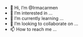 - 👋 Hi, I’m @Irmacarmen
- 👀 I’m interested in ...
- 🌱 I’m currently learning ...
- 💞️ I’m looking to collaborate on ...
- 📫 How to reach me ...

<!---
Irmacarmen/Irmacarmen is a ✨ special ✨ repository because its `README.md` (this file) appears on your GitHub profile.
You can click the Preview link to take a look at your changes.
--->
